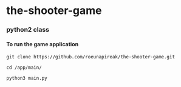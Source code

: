 # the-shooter-game
### python2 class 

#### To run the game application
     
    git clone https://github.com/roeunapireak/the-shooter-game.git    
    
    cd /app/main/    

    python3 main.py
